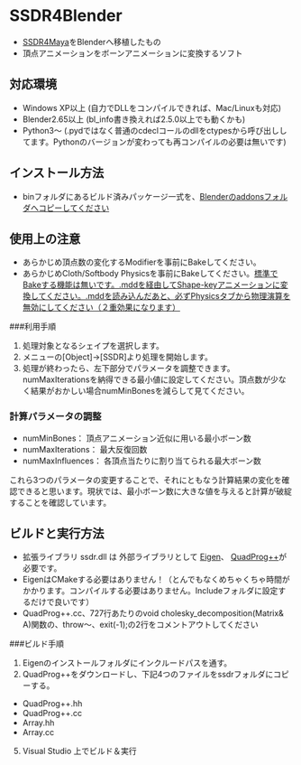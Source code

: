 # SSDR4Blender
* <A href="https://github.com/mukailab/ssdr4maya">SSDR4Maya</A>をBlenderへ移植したもの
* 頂点アニメーションをボーンアニメーションに変換するソフト

## 対応環境
* Windows XP以上 (自力でDLLをコンパイルできれば、Mac/Linuxも対応)
* Blender2.65以上 (bl_info書き換えれば2.5.0以上でも動くかも)
* Python3～ (.pydではなく普通のcdeclコールのdllをctypesから呼び出ししてます。Pythonのバージョンが変わっても再コンパイルの必要は無いです)

## インストール方法
* binフォルダにあるビルド済みパッケージ一式を、<A href="https://wiki.blender.org/index.php/Doc:JA/2.6/Manual/Extensions/Python/Add-Ons">Blenderのaddonsフォルダへコピーしてください</A>

## 使用上の注意
* あらかじめ頂点数の変化するModifierを事前にBakeしてください。
* あらかじめCloth/Softbody Physicsを事前にBakeしてください。<A href="http://blender.stackexchange.com/questions/42910/how-to-bake-object-with-cloth-simulation-and-subsurf-not-applied-having-troub">標準でBakeする機能は無いです。.mddを経由してShape-keyアニメーションに変換してください。.mddを読み込んだあと、必ずPhysicsタブから物理演算を無効にしてください（２重効果になります）</A>

###利用手順
1. 処理対象となるシェイプを選択します。
2. メニューの[Object]->[SSDR]より処理を開始します。
3. 処理が終わったら、左下部分でパラメータを調整できます。numMaxIterationsを納得できる最小値に設定してください。頂点数が少なく結果がおかしい場合numMinBonesを減らして見てください。

### 計算パラメータの調整

- numMinBones： 頂点アニメーション近似に用いる最小ボーン数
- numMaxIterations： 最大反復回数
- numMaxInfluences： 各頂点当たりに割り当てられる最大ボーン数

これら3つのパラメータの変更することで、それにともなう計算結果の変化を確認できると思います。現状では、最小ボーン数に大きな値を与えると計算が破綻することを確認しています。

## ビルドと実行方法
* 拡張ライブラリ ssdr.dll は 外部ライブラリとして [Eigen](http://eigen.tuxfamily.org/ "Eigen")、 [QuadProg++](http://quadprog.sourceforge.net/ "QuadProg++")が必要です。
* EigenはCMakeする必要はありません！（とんでもなくめちゃくちゃ時間がかかります。コンパイルする必要はありません。Includeフォルダに設定するだけで良いです）
* QuadProg++.cc、727行あたりのvoid cholesky_decomposition(Matrix<double>& A)関数の、throw～、exit(-1);の2行をコメントアウトしてください


###ビルド手順

1. Eigenのインストールフォルダにインクルードパスを通す。
4. QuadProg++をダウンロードし、下記4つのファイルをssdrフォルダにコピーする。
 * QuadProg++.hh
 * QuadProg++.cc
 * Array.hh
 * Array.cc
5. Visual Studio 上でビルド＆実行
